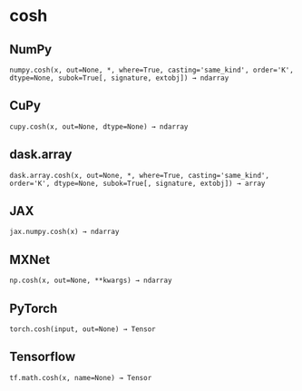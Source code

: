 # cosh

## NumPy

```
numpy.cosh(x, out=None, *, where=True, casting='same_kind', order='K', dtype=None, subok=True[, signature, extobj]) → ndarray
```

## CuPy

```
cupy.cosh(x, out=None, dtype=None) → ndarray
```

## dask.array

```
dask.array.cosh(x, out=None, *, where=True, casting='same_kind', order='K', dtype=None, subok=True[, signature, extobj]) → array
```

## JAX

```
jax.numpy.cosh(x) → ndarray
```

## MXNet

```
np.cosh(x, out=None, **kwargs) → ndarray
```

## PyTorch

```
torch.cosh(input, out=None) → Tensor
```

## Tensorflow

```
tf.math.cosh(x, name=None) → Tensor
```

